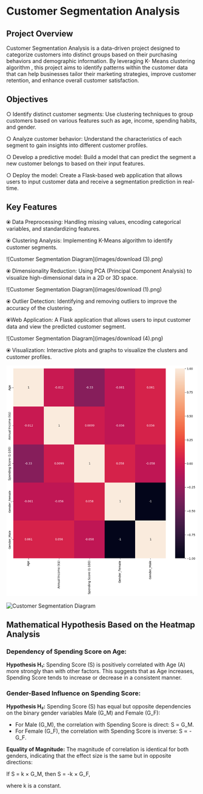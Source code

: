 
# Customer Segmentation Analysis




## Project Overview

Customer Segmentation Analysis is a data-driven project designed to categorize customers into distinct groups based on their purchasing behaviors and demographic information. By leveraging K- Means clustering algorithm , this project aims to identify patterns within the customer data that can help businesses tailor their marketing strategies, improve customer retention, and enhance overall customer satisfaction.

## Objectives

○  Identify distinct customer segments: Use clustering techniques to group customers based on various features such as age, income, spending habits, and gender.

○ Analyze customer behavior: Understand the characteristics of each segment to gain insights into different customer profiles.

○ Develop a predictive model: Build a model that can predict the segment a new customer belongs to based on their input features.

○ Deploy the model: Create a Flask-based web application that allows users to input customer data and receive a segmentation prediction in real-time.

## Key Features
⦿ Data Preprocessing: Handling missing values, encoding categorical variables, and standardizing features.

⦿ Clustering Analysis: Implementing K-Means  algorithm to identify customer segments.

![Customer Segmentation Diagram](images/download (3).png)


⦿ Dimensionality Reduction: Using PCA (Principal Component Analysis) to visualize high-dimensional data in a 2D or 3D space.

![Customer Segmentation Diagram](images/download (1).png)

⦿ Outlier Detection: Identifying and removing outliers to improve the accuracy of the clustering.

⦿Web Application: A Flask application that allows users to input customer data and view the predicted customer segment.

![Customer Segmentation Diagram](images/download (4).png)


⦿ Visualization: Interactive plots and graphs to visualize the clusters and customer profiles.

![Customer Segmentation Diagram](images/download.png)

![Customer Segmentation Diagram](images/download2.png)

##  Mathematical Hypothesis Based on the Heatmap Analysis

### Dependency of Spending Score on Age:

**Hypothesis H₁:** Spending Score (S) is positively correlated with Age (A) more strongly than with other factors. This suggests that as Age increases, Spending Score tends to increase or decrease in a consistent manner.

### Gender-Based Influence on Spending Score:

**Hypothesis H₂:** Spending Score (S) has equal but opposite dependencies on the binary gender variables Male (G_M) and Female (G_F):

- For Male (G_M), the correlation with Spending Score is direct: S ∝ G_M.
- For Female (G_F), the correlation with Spending Score is inverse: S ∝ -G_F.

**Equality of Magnitude:** The magnitude of correlation is identical for both genders, indicating that the effect size is the same but in opposite directions:

If S = k × G_M, then S = -k × G_F,

where k is a constant.
